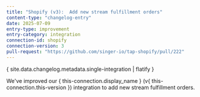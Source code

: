 ```yaml
---
title: "Shopify (v3):  Add new stream fulfillment orders"
content-type: "changelog-entry"
date: 2025-07-09
entry-type: improvement
entry-category: integration
connection-id: shopify
connection-version: 3
pull-request: "https://github.com/singer-io/tap-shopify/pull/222"
---
```

{ site.data.changelog.metadata.single-integration | flatify }

We've improved our { this-connection.display_name } (v{ this-connection.this-version }) integration to add new stream fulfillment orders.